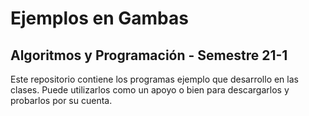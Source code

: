 # Ejemplos en Gambas
## Algoritmos y Programación - Semestre 21-1

Este repositorio contiene los programas ejemplo que desarrollo en las clases.
Puede utilizarlos como un apoyo o bien para descargarlos y probarlos por su cuenta.
